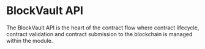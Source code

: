 # BlockVault API

The BlockVault API is the heart of the contract flow where contract lifecycle, contract validation and contract submission to the blockchain is managed within the module.

